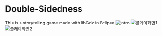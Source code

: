 # Double-Sidedness
This is a storytelling game made with libGdx in Eclipse
![Intro](https://user-images.githubusercontent.com/51303547/61591088-cbc05a80-abfc-11e9-85f2-122210db1b6d.JPG)
![플레이화면1](https://user-images.githubusercontent.com/51303547/61591083-aa5f6e80-abfc-11e9-95d8-2e1a697f7658.JPG)
![플레이화면2](https://user-images.githubusercontent.com/51303547/61591086-b4816d00-abfc-11e9-9459-f195d0abb41b.JPG)
